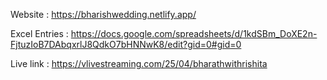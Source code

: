 Website : https://bharishwedding.netlify.app/

Excel Entries : https://docs.google.com/spreadsheets/d/1kdSBm_DoXE2n-FjtuzIoB7DAbqxrlJ8QdkO7bHNNwK8/edit?gid=0#gid=0

Live link : https://vlivestreaming.com/25/04/bharathwithrishita
